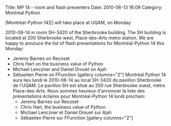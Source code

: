 Title: MP 14 - room and flash presenters
Date: 2010-06-13 16:09
Category: Montréal Python

<!--:en-->[Montréal-Python 14][] will take place at UQAM, on Monday
2010-06-14 in room SH-3420 of the Sherbrooke building. The SH building
is located at 200 Sherbrooke west, Place-des-Arts metro station. We are
happy to annouce the list of flash presentations for Montréal-Python 14
this Monday:

<ul>
<li>
Jeremy Barnes on Recoset

<li>
Chris Hart on the business value of Python

<li>
Michael Lenczner and Daniel Drouet on Ajah

<li>
Sébastien Pierre on FFunction [gallery columns="2"]
<!--:--><!--:fr-->Montréal Python 14 aura lieu lundi le 2010-06-14 au
local SH-3420 du pavillon Sherbrooke de l'UQAM. Le pavillon SH est situé
au 200 rue Sherbrooke ouest, métro Place-des-Arts. Nous sommes heureux
d'annoncer la liste des présentations éclaires pour Montréal-Python 14
lundi prochain:

<ul>
<li>
Jeremy Barnes sur Recoset

<li>
Chris Hart, the business value of Python

<li>
Michael Lenczner et Daniel Drouet sur Ajah

<li>
Sébastien Pierre sur FFunction [gallery columns="2"] <!--:-->

</p>

  [Montréal-Python 14]: http://montrealpython.org/2010/05/montreal-python-14-on-2010-06-14/
